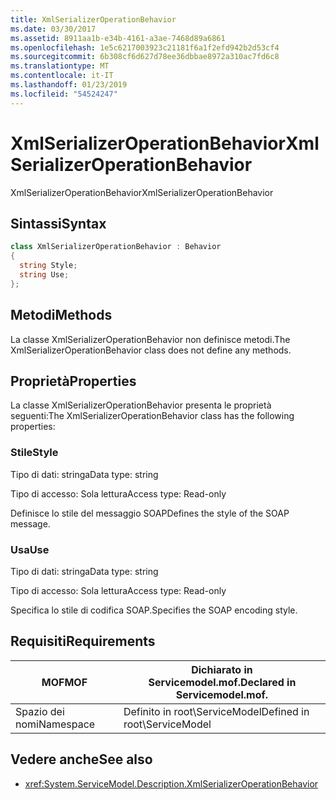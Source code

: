 ```yaml
---
title: XmlSerializerOperationBehavior
ms.date: 03/30/2017
ms.assetid: 8911aa1b-e34b-4161-a3ae-7468d89a6861
ms.openlocfilehash: 1e5c6217003923c21181f6a1f2efd942b2d53cf4
ms.sourcegitcommit: 6b308cf6d627d78ee36dbbae8972a310ac7fd6c8
ms.translationtype: MT
ms.contentlocale: it-IT
ms.lasthandoff: 01/23/2019
ms.locfileid: "54524247"
---
```

# <a name="xmlserializeroperationbehavior"></a><span data-ttu-id="51392-102">XmlSerializerOperationBehavior</span><span class="sxs-lookup"><span data-stu-id="51392-102">XmlSerializerOperationBehavior</span></span>
<span data-ttu-id="51392-103">XmlSerializerOperationBehavior</span><span class="sxs-lookup"><span data-stu-id="51392-103">XmlSerializerOperationBehavior</span></span>  
  
## <a name="syntax"></a><span data-ttu-id="51392-104">Sintassi</span><span class="sxs-lookup"><span data-stu-id="51392-104">Syntax</span></span>  
  
```csharp
class XmlSerializerOperationBehavior : Behavior  
{  
  string Style;  
  string Use;  
};  
```  
  
## <a name="methods"></a><span data-ttu-id="51392-105">Metodi</span><span class="sxs-lookup"><span data-stu-id="51392-105">Methods</span></span>  
 <span data-ttu-id="51392-106">La classe XmlSerializerOperationBehavior non definisce metodi.</span><span class="sxs-lookup"><span data-stu-id="51392-106">The XmlSerializerOperationBehavior class does not define any methods.</span></span>  
  
## <a name="properties"></a><span data-ttu-id="51392-107">Proprietà</span><span class="sxs-lookup"><span data-stu-id="51392-107">Properties</span></span>  
 <span data-ttu-id="51392-108">La classe XmlSerializerOperationBehavior presenta le proprietà seguenti:</span><span class="sxs-lookup"><span data-stu-id="51392-108">The XmlSerializerOperationBehavior class has the following properties:</span></span>  
  
### <a name="style"></a><span data-ttu-id="51392-109">Stile</span><span class="sxs-lookup"><span data-stu-id="51392-109">Style</span></span>  
 <span data-ttu-id="51392-110">Tipo di dati: stringa</span><span class="sxs-lookup"><span data-stu-id="51392-110">Data type: string</span></span>  
  
 <span data-ttu-id="51392-111">Tipo di accesso: Sola lettura</span><span class="sxs-lookup"><span data-stu-id="51392-111">Access type: Read-only</span></span>  
  
 <span data-ttu-id="51392-112">Definisce lo stile del messaggio SOAP</span><span class="sxs-lookup"><span data-stu-id="51392-112">Defines the style of the SOAP message.</span></span>  
  
### <a name="use"></a><span data-ttu-id="51392-113">Usa</span><span class="sxs-lookup"><span data-stu-id="51392-113">Use</span></span>  
 <span data-ttu-id="51392-114">Tipo di dati: stringa</span><span class="sxs-lookup"><span data-stu-id="51392-114">Data type: string</span></span>  
  
 <span data-ttu-id="51392-115">Tipo di accesso: Sola lettura</span><span class="sxs-lookup"><span data-stu-id="51392-115">Access type: Read-only</span></span>  
  
 <span data-ttu-id="51392-116">Specifica lo stile di codifica SOAP.</span><span class="sxs-lookup"><span data-stu-id="51392-116">Specifies the SOAP encoding style.</span></span>  
  
## <a name="requirements"></a><span data-ttu-id="51392-117">Requisiti</span><span class="sxs-lookup"><span data-stu-id="51392-117">Requirements</span></span>  
  
|<span data-ttu-id="51392-118">MOF</span><span class="sxs-lookup"><span data-stu-id="51392-118">MOF</span></span>|<span data-ttu-id="51392-119">Dichiarato in Servicemodel.mof.</span><span class="sxs-lookup"><span data-stu-id="51392-119">Declared in Servicemodel.mof.</span></span>|  
|---------|-----------------------------------|  
|<span data-ttu-id="51392-120">Spazio dei nomi</span><span class="sxs-lookup"><span data-stu-id="51392-120">Namespace</span></span>|<span data-ttu-id="51392-121">Definito in root\ServiceModel</span><span class="sxs-lookup"><span data-stu-id="51392-121">Defined in root\ServiceModel</span></span>|  
  
## <a name="see-also"></a><span data-ttu-id="51392-122">Vedere anche</span><span class="sxs-lookup"><span data-stu-id="51392-122">See also</span></span>
- <xref:System.ServiceModel.Description.XmlSerializerOperationBehavior>
